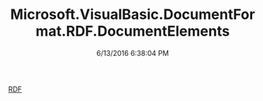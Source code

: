 ﻿---
title: Microsoft.VisualBasic.DocumentFormat.RDF.DocumentElements
date: 6/13/2016 6:38:04 PM
---

[RDF](T-Microsoft.VisualBasic.DocumentFormat.RDF.DocumentElements.RDF.html)
